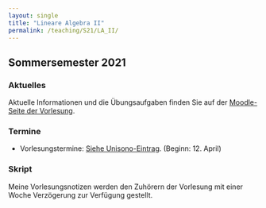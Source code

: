 ```yaml
---
layout: single
title: "Lineare Algebra II"
permalink: /teaching/S21/LA_II/
---
```


## Sommersemester 2021

### Aktuelles

Aktuelle Informationen und die Übungsaufgaben finden Sie auf der [Moodle-Seite der Vorlesung](https://moodle.uni-siegen.de/course/view.php?id=25809).

### Termine

* Vorlesungstermine: [Siehe Unisono-Eintrag](https://unisono.uni-siegen.de:443/qisserver/pages/startFlow.xhtml?_flowId=detailView-flow&unitId=39350&periodId=191). (Beginn: 12. April)

### Skript

Meine Vorlesungsnotizen werden den Zuhörern der Vorlesung mit einer
Woche Verzögerung zur Verfügung gestellt.
